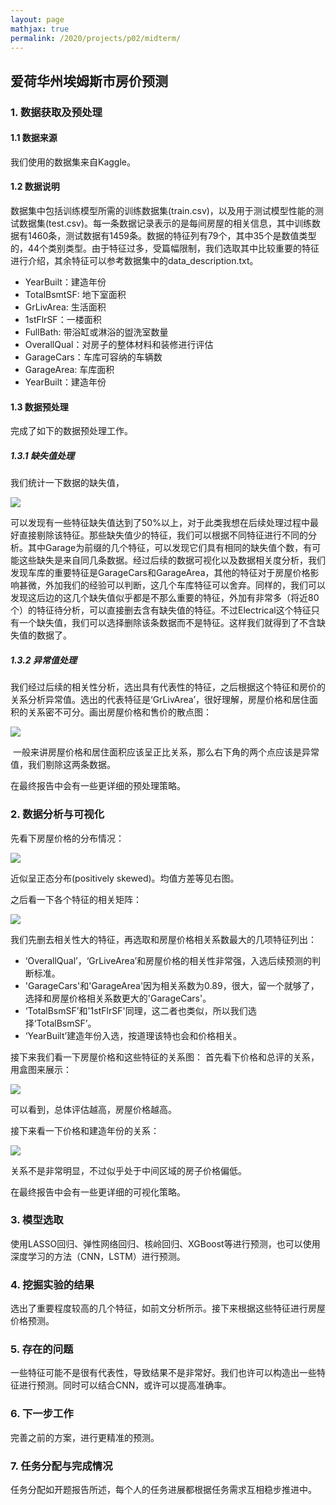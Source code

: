 ```yaml
---
layout: page
mathjax: true
permalink: /2020/projects/p02/midterm/
---
```


## 爱荷华州埃姆斯市房价预测

### 1. 数据获取及预处理

#### 1.1 数据来源

我们使用的数据集来自Kaggle。

#### 1.2 数据说明

数据集中包括训练模型所需的训练数据集(train.csv)，以及用于测试模型性能的测试数据集(test.csv)。每一条数据记录表示的是每间房屋的相关信息，其中训练数据有1460条，测试数据有1459条。数据的特征列有79个，其中35个是数值类型的，44个类别类型。由于特征过多，受篇幅限制，我们选取其中比较重要的特征进行介绍，其余特征可以参考数据集中的data_description.txt。

* YearBuilt：建造年份
* TotalBsmtSF: 地下室面积
* GrLivArea: 生活面积
* 1stFlrSF：一楼面积
* FullBath: 带浴缸或淋浴的盥洗室数量
* OverallQual：对房子的整体材料和装修进行评估
* GarageCars：车库可容纳的车辆数
* GarageArea: 车库面积
* YearBuilt：建造年份

#### 1.3 数据预处理

完成了如下的数据预处理工作。

##### 1.3.1 缺失值处理

我们统计一下数据的缺失值，

<div class="fig figcenter fighighlight">
    <a href="midterm/1.png"><img src="midterm/1.png" ></a>
</div>

可以发现有一些特征缺失值达到了50%以上，对于此类我想在后续处理过程中最好直接剔除该特征。那些缺失值少的特征，我们可以根据不同特征进行不同的分析。其中Garage为前缀的几个特征，可以发现它们具有相同的缺失值个数，有可能这些缺失是来自同几条数据。经过后续的数据可视化以及数据相关度分析，我们发现车库的重要特征是GarageCars和GarageArea，其他的特征对于房屋价格影响甚微，外加我们的经验可以判断，这几个车库特征可以舍弃。同样的，我们可以发现这后边的这几个缺失值似乎都是不那么重要的特征，外加有非常多（将近80个）的特征待分析，可以直接删去含有缺失值的特征。不过Electrical这个特征只有一个缺失值，我们可以选择删除该条数据而不是特征。这样我们就得到了不含缺失值的数据了。

##### 1.3.2 异常值处理

我们经过后续的相关性分析，选出具有代表性的特征，之后根据这个特征和房价的关系分析异常值。选出的代表特征是‘GrLivArea’，很好理解，房屋价格和居住面积的关系密不可分。画出房屋价格和售价的散点图：

<div class="fig figcenter fighighlight">
    <a href="midterm/2.png"><img src="midterm/2.png" ></a>
</div>

 一般来讲房屋价格和居住面积应该呈正比关系，那么右下角的两个点应该是异常值，我们剔除这两条数据。

在最终报告中会有一些更详细的预处理策略。

### 2. 数据分析与可视化

先看下房屋价格的分布情况：

<div class="fig figcenter fighighlight">
    <a href="midterm/3.png"><img src="midterm/3.png" ></a>
</div>

近似呈正态分布(positively skewed)。均值方差等见右图。

之后看一下各个特征的相关矩阵：

<div class="fig figcenter fighighlight">
    <a href="midterm/4.png"><img src="midterm/4.png" ></a>
</div>

我们先删去相关性大的特征，再选取和房屋价格相关系数最大的几项特征列出：

* ‘OverallQual’，‘GrLiveArea’和房屋价格的相关性非常强，入选后续预测的判断标准。
* 'GarageCars'和'GarageArea'因为相关系数为0.89，很大，留一个就够了，选择和房屋价格相关系数更大的'GarageCars'。
* ‘TotalBsmSF’和'1stFlrSF'同理，这二者也类似，所以我们选择‘TotalBsmSF’。
* ‘YearBuilt’建造年份入选，按道理该特也会和价格相关。

接下来我们看一下房屋价格和这些特征的关系图： 首先看下价格和总评的关系，用盒图来展示：

<div class="fig figcenter fighighlight">
    <a href="midterm/5.png"><img src="midterm/5.png" ></a>
</div>

可以看到，总体评估越高，房屋价格越高。

接下来看一下价格和建造年份的关系：

<div class="fig figcenter fighighlight">
    <a href="midterm/6.png"><img src="midterm/6.png" ></a>
</div>

关系不是非常明显，不过似乎处于中间区域的房子价格偏低。

在最终报告中会有一些更详细的可视化策略。

### 3. 模型选取

使用LASSO回归、弹性网络回归、核岭回归、XGBoost等进行预测，也可以使用深度学习的方法（CNN，LSTM）进行预测。

### 4. 挖掘实验的结果

选出了重要程度较高的几个特征，如前文分析所示。接下来根据这些特征进行房屋价格预测。

### 5. 存在的问题

一些特征可能不是很有代表性，导致结果不是非常好。我们也许可以构造出一些特征进行预测。同时可以结合CNN，或许可以提高准确率。

### 6. 下一步工作

完善之前的方案，进行更精准的预测。

### 7. 任务分配与完成情况

任务分配如开题报告所述，每个人的任务进展都根据任务需求互相稳步推进中。
